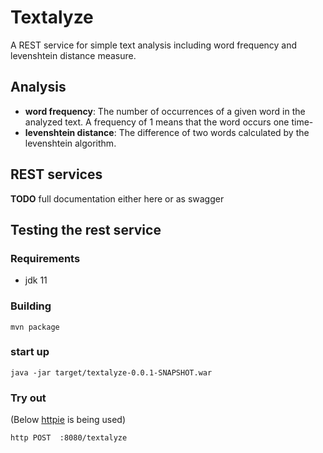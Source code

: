 # Textalyze

A REST service for simple text analysis including word frequency and levenshtein distance measure. 

## Analysis

* **word frequency**: The number of occurrences of a given word in the analyzed text. A frequency of 1 means that the word occurs one time-
* **levenshtein distance**: The difference of two words calculated by the levenshtein algorithm.

## REST services

**TODO** full documentation either here or as swagger

## Testing the rest service 

### Requirements

* jdk 11

### Building 

~~~
mvn package
~~~

### start up

~~~
java -jar target/textalyze-0.0.1-SNAPSHOT.war
~~~

### Try out

(Below [httpie](https://httpie.io/) is being used)

~~~
http POST  :8080/textalyze  
~~~

